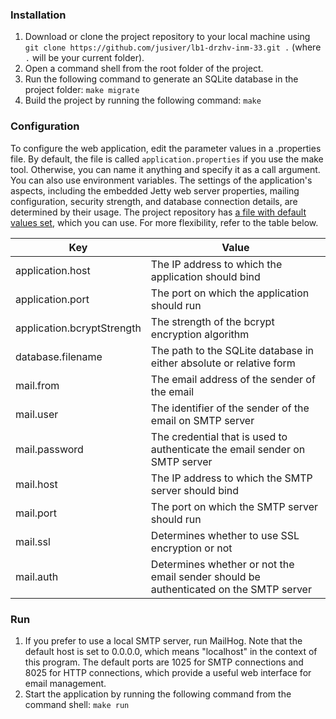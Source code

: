 
### Installation
1. Download or clone the project repository to your local machine using `git clone https://github.com/jusiver/lb1-drzhv-inm-33.git .` (where `.` will be your current folder).
2. Open a command shell from the root folder of the project.
3. Run the following command to generate an SQLite database in the project folder: `make migrate`
4. Build the project by running the following command: `make`

### Configuration
To configure the web application, edit the parameter values in a .properties file. By default, the file is called `application.properties` if you use the make tool. Otherwise, you can name it anything and specify it as a call argument. You can also use environment variables. The settings of the application's aspects, including the embedded Jetty web server properties, mailing configuration, security strength, and database connection details, are determined by their usage. The project repository has [a file with default values set](application.properties), which you can use. For more flexibility, refer to the table below.

|Key|Value|
|---|---|
|application.host|The IP address to which the application should bind|
|application.port|The port on which the application should run|
|application.bcryptStrength|The strength of the bcrypt encryption algorithm|
|database.filename|The path to the SQLite database in either absolute or relative form|
|mail.from|The email address of the sender of the email|
|mail.user|The identifier of the sender of the email on SMTP server|
|mail.password|The credential that is used to authenticate the email sender on SMTP server|
|mail.host|The IP address to which the SMTP server should bind|
|mail.port|The port on which the SMTP server should run|
|mail.ssl|Determines whether to use SSL encryption or not|
|mail.auth|Determines whether or not the email sender should be authenticated on the SMTP server|

### Run
1. If you prefer to use a local SMTP server, run MailHog. Note that the default host is set to 0.0.0.0, which means "localhost" in the context of this program. The default ports are 1025 for SMTP connections and 8025 for HTTP connections, which provide a useful web interface for email management.
2. Start the application by running the following command from the command shell: `make run`
